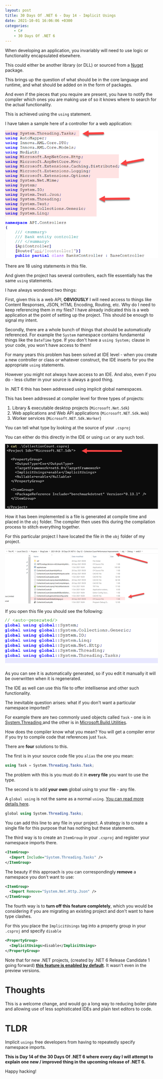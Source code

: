 ```yaml
---
layout: post
title: 30 Days Of .NET 6 - Day 14 - Implicit Usings
date: 2021-10-01 16:06:06 +0300
categories:
    - C#
    - 30 Days Of .NET 6
---
```

When developing an application, you invariably will need to use logic or functionality encapsulated elsewhere.

This could either be another library (or DLL) or sourced from a [Nuget](https://www.nuget.org/) package.

This brings up the question of what should be in the core language and runtime, and what should be added on in the form of packages.

And even if the pieces that you require are present, you have to notify the compiler which ones you are making use of so it knows where to search for the actual functionality.

This is achieved using the `using` statement.

I have taken a sample here of a controller for a web application:

![](../images/2021/10/Usings.png)

There are 18 using statements in this file.

And given the project has several controllers, each file essentially has the same `using` statements.

I have always wondered two things:

First, given this is a web API, **OBVIOUSLY** I will need access to things like Content Responses, JSON, HTML Encoding, Routing, etc. Why do I need to keep referencing them in my files? I have already indicated this is a web application at the point of setting up the project. This should be enough to signal my intent.

Secondly, there are a whole bunch of things that should be automatically referenced. For example the `System` namespace contains fundamental things like the `DateTime` type. If you don't have a `using System;` clause in your code, you won't have access to them!

For many years this problem has been solved at IDE level - when you create a new controller or class or whatever construct, the IDE inserts for you the appropriate `using` statements.

However you might not always have access to an IDE. And also, even if you do - less clutter in your source is always a good thing.

In .NET 6 this has been addressed using implicit global namespaces. 

This has been addressed at compiler level for three types of projects:

1. Library & executable desktop projects (`Microsoft.Net.Sdk`)
2. Web applications and Web API applications (`Microsoft.NET.Sdk.Web`)
3. Worker services (`Microsoft.NET.Sdk.Worker`)

You can tell what type by looking at the source of your `.csproj`

You can either do this directly in the IDE or using `cat` or any such tool.

![](../images/2021/10/ProjectType.png)

How it has been implemented is a file is generated at compile time and placed in the `obj` folder. The compiler then uses this during the compilation process to stitch everything together.

For this particular project I have located the file in the `obj` folder of my project.

![](../images/2021/10/GlobalUsingsLocation.png)

If you open this file you should see the following:

![](../images/2021/10/GlobaUsingsFile.png)

As you can see it is automatically generated, so if you edit it manually it will be overwritten when it is regenerated.

The IDE as well can use this file to offer intellisense and other such functionality.

The inevitable question arises: what if you don't want a particular namespace imported?

For example there are two commonly used objects called `Task` - one is in [System.Threading ](https://docs.microsoft.com/en-us/dotnet/api/system.threading.tasks.task) and the other is in [Microsoft.Build.Utilities](https://docs.microsoft.com/en-us/dotnet/api/microsoft.build.utilities.task?view=msbuild-16-netcore).

How does the compiler know what you mean? You will get a compiler error if you try to compile code that references just `Task`.

There are **four** solutions to this.

The first is in your source code file you `alias` the one you mean:

```csharp
using Task = System.Threading.Tasks.Task;
```

The problem with this is you must do it in **every file** you want to use the type.

The second is to add **your own** global using to your file - any file.

A `global using` is not the same as a normal `using`. [You can read more details here](https://docs.microsoft.com/en-us/dotnet/csharp/language-reference/keywords/using-directive).

```csharp
global using System.Threading.Tasks;
```

You can add this line to any file in your project. A strategy is to create a single file for this purpose that has nothing but these statements.

The third way is to create an `ItemGroup` in your `.csproj` and register your namespace imports there.

```xml
<ItemGroup>
  <Import Include="System.Threading.Tasks" />
</ItemGroup>
```

The beauty if this approach is you can correspondingly **remove** a namespace you don't want to use:

```xml
<ItemGroup>
  <Import Remove="System.Net.Http.Json" />
</ItemGroup>
```

The fourth way is to **turn off this feature completely**, which you would be considering if you are migrating an existing project and don't want to have type clashes.
  
For this you place the `ImplicitUsings` tag into a property group in your `.csproj` and specify `disable`

```xml
<PropertyGroup>
  <ImplicitUsings>disable</ImplicitUsings>
</PropertyGroup>
```

Note that for new .NET projects, (created by .NET 6 Release Candidate 1 going forward) [**this feature is enabled by default**](https://docs.microsoft.com/en-us/dotnet/core/compatibility/sdk/6.0/implicit-namespaces). It wasn't even in the preview versions.

# Thoughts

This is a welcome change, and would go a long way to reducing boiler plate and allowing use of less sophisticated IDEs and plain text editors to code.

# TLDR

Implicit `usings` free developers from having to repeatedly specify namespace imports.

**This is Day 14 of the 30 Days Of .NET 6 where every day I will attempt to explain one new / improved thing in the upcoming release of .NET 6.**

Happy hacking!
